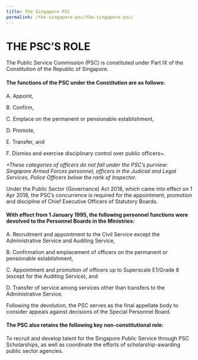 ```yaml
---
title: The Singapore PSC
permalink: /the-singapore-psc/the-singapore-psc/
---
```

# **THE PSC’S ROLE**

The Public Service Commission (PSC) is constituted under Part IX of the Constitution of the Republic of Singapore.


#### **The functions of the PSC under the Constitution are as follows:**

A.	Appoint,

B.	Confirm,

C.	Emplace on the permanent or pensionable establishment,

D.	Promote,

E.	Transfer, and

F.	Dismiss and exercise disciplinary control over public officers+. 

*+These categories of officers do not fall under the PSC’s purview: Singapore Armed Forces personnel, officers in the Judicial and Legal Services, Police Officers below the rank of Inspector.* 


Under the Public Sector (Governance) Act 2018, which came into effect on 1 Apr 2018, the PSC’s concurrence is required for the appointment, promotion and discipline of Chief Executive Officers of Statutory Boards.


#### **With effect from 1 January 1995, the following personnel functions were devolved to the Personnel Boards in the Ministries:**

A.	Recruitment and appointment to the Civil Service except the Administrative Service and Auditing Service,

B.	Confirmation and emplacement of officers on the permanent or pensionable establishment,
  
C.	Appointment and promotion of officers up to Superscale E1/Grade 8 (except for the Auditing Service), and

D.	Transfer of service among services other than transfers to the Administrative Service.

Following the devolution, the PSC serves as the final appellate body to consider appeals against decisions of the Special Personnel Board. 


#### **The PSC also retains the following key non-constitutional role:**

To recruit and develop talent for the Singapore Public Service through PSC Scholarships, as well as coordinate the efforts of scholarship-awarding public sector agencies.
